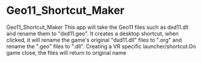 # Geo11_Shortcut_Maker
Geo11_Shortcut_Maker
This app will take the Geo11 files such as dxd11.dll and rename them to "dxd11.geo". It creates a desktop shortcut, when clicked, it will rename the game's original "dxd11.dll" files to ".org" and rename the ".geo" files to ".dll". Creating a VR specific launcher/shortcut.On game close, the files will return to original name
